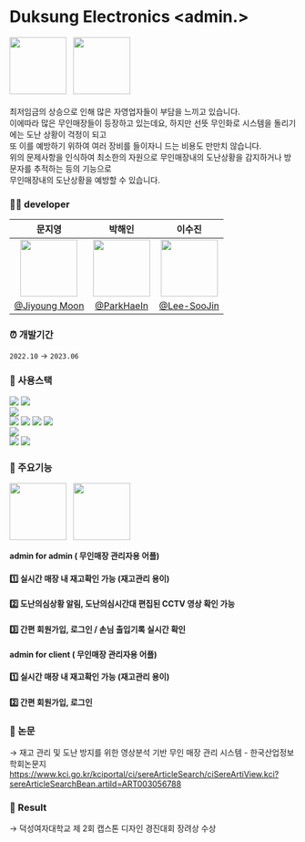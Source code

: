 # Duksung Electronics <admin.>

<img src="https://github.com/DuksungElectronics/DuksungElectronics/assets/75514808/abdd5716-d83d-4597-a37c-1760dd4e1603.png" width="100"> <span margin-right="1000">&nbsp;</span>
<img src="https://github.com/DuksungElectronics/DuksungElectronics/assets/75514808/4df940d1-ed35-485a-b764-190c4436353c.png" width="100">
</br></br>
최저임금의 상승으로 인해 많은 자영업자들이 부담을 느끼고 있습니다.</br>
이에따라 많은 무인매장들이 등장하고 있는데요, 하지만 선뜻 무인화로 시스템을 돌리기에는 도난 상황이 걱정이 되고</br> 또 이를 예방하기 위하여 여러 장비를 들이자니 드는 비용도 만만치 않습니다. </br>
위의 문제사항을 인식하여 최소한의 자원으로 무인매장내의 도난상황을 감지하거나 방문자를 추적하는 등의 기능으로</br> 무인매장내의 도난상황을 예방할 수 있습니다.

### 👩‍💻 developer
|문지영|박해인|이수진|
|:---:|:---:|:---:|
| <img src="https://github.com/femmefatalehaein/Chatbot_Project/assets/75514808/f7c1133c-f215-4d49-979b-182243ba1a5c.png" width="100">  | <img src="https://github.com/femmefatalehaein/Chatbot_Project/assets/75514808/21003d9d-b0ff-442d-b551-acbc49ac1287.png" width="100">|<img src="https://github.com/femmefatalehaein/Chatbot_Project/assets/75514808/7b141bdf-432e-4fef-9288-9dbfedd1fdf9.png" width="100">    |
|[@Jiyoung Moon](https://github.com/moon0900) |[@ParkHaeIn](https://github.com/femmefatalehaein) |[@Lee-SooJin](https://github.com/Soojin-Lee-01) |

### ⏰ 개발기간
` 2022.10 ` → ` 2023.06 `

### 🔧 사용스택
<img src="https://img.shields.io/badge/python-3776AB?style=for-the-badge&logo=python&logoColor=white"> <img src="https://img.shields.io/badge/java-orange?style=for-the-badge&logo=java"></br>
<img src="https://img.shields.io/badge/opencv-5C3EE8?style=for-the-badge&logo=opencv"></br>
<img src="https://img.shields.io/badge/androidstudio-3DDC84?style=for-the-badge&logo=androidstudio&logoColor=white">
<img src="https://img.shields.io/badge/spring boot-6DB33F?style=for-the-badge&logo=springboot&logoColor=white">
<img src="https://img.shields.io/badge/firebase-FFCA28?style=for-the-badge&logo=firebase&logoColor=white">
<img src="https://img.shields.io/badge/flask-000000?style=for-the-badge&logo=flask"></br>
<img src="https://img.shields.io/badge/mysql-4479A1?style=for-the-badge&logo=mysql&logoColor=white"></br>
<img src="https://img.shields.io/badge/raspberrypi-A22846?style=for-the-badge&logo=raspberrypi&logoColor=white">
<img src="https://img.shields.io/badge/tensorflow Lite-FF6F00?style=for-the-badge&logo=tensorflow&logoColor=white">

### 🔽 주요기능
<img src="https://github.com/DuksungElectronics/DuksungElectronics/assets/75514808/abdd5716-d83d-4597-a37c-1760dd4e1603.png" width="100"> <span margin-right="1000">&nbsp;</span>
<img src="https://github.com/DuksungElectronics/DuksungElectronics/assets/75514808/4df940d1-ed35-485a-b764-190c4436353c.png" width="100">

**admin for admin ( 무인매장 관리자용 어플)**
#### 1️⃣ 실시간 매장 내 재고확인 가능 (재고관리 용이)</br>
#### 2️⃣ 도난의심상황 알림, 도난의심시간대 편집된 CCTV 영상 확인 가능 </br>
#### 3️⃣ 간편 회원가입, 로그인 / 손님 출입기록 실시간 확인</br>

**admin for client ( 무인매장 관리자용 어플)**
#### 1️⃣ 실시간 매장 내 재고확인 가능 (재고관리 용이)</br>
#### 2️⃣ 간편 회원가입, 로그인</br>

### 📕 논문
→ 재고 관리 및 도난 방지를 위한 영상분석 기반 무인 매장 관리 시스템 - 한국산업정보학회논문지
https://www.kci.go.kr/kciportal/ci/sereArticleSearch/ciSereArtiView.kci?sereArticleSearchBean.artiId=ART003056788
### 🙌 Result
→ 덕성여자대학교 제 2회 캡스톤 디자인 경진대회 장려상 수상
 
